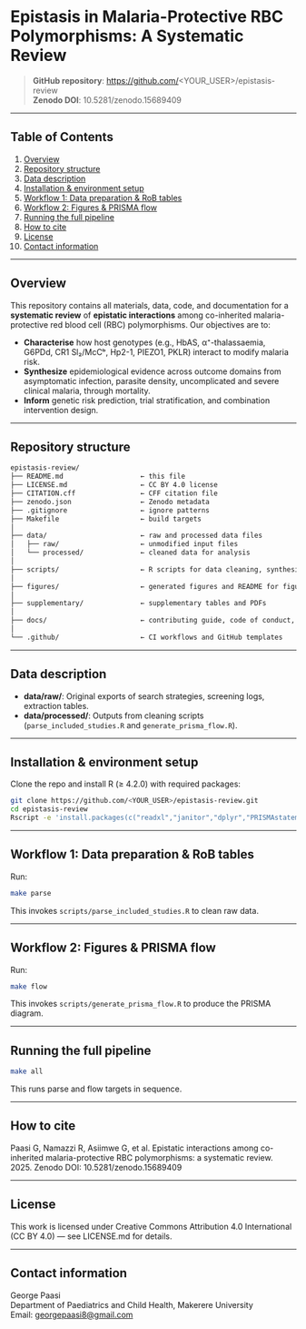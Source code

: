 # Epistasis in Malaria-Protective RBC Polymorphisms: A Systematic Review

> **GitHub repository**: https://github.com/<YOUR_USER>/epistasis-review  
> **Zenodo DOI**: 10.5281/zenodo.15689409  

---

## Table of Contents

1. [Overview](#overview)  
2. [Repository structure](#repository-structure)  
3. [Data description](#data-description)  
4. [Installation & environment setup](#installation--environment-setup)  
5. [Workflow 1: Data preparation & RoB tables](#workflow-1-data-preparation--rob-tables)  
6. [Workflow 2: Figures & PRISMA flow](#workflow-2-figures--prisma-flow)  
7. [Running the full pipeline](#running-the-full-pipeline)  
8. [How to cite](#how-to-cite)  
9. [License](#license)  
10. [Contact information](#contact-information)  

---

## Overview

This repository contains all materials, data, code, and documentation for a **systematic review** of **epistatic interactions** among co-inherited malaria-protective red blood cell (RBC) polymorphisms. Our objectives are to:

- **Characterise** how host genotypes (e.g., HbAS, α⁺-thalassaemia, G6PDd, CR1 Sl₂/McCᵇ, Hp2-1, PIEZO1, PKLR) interact to modify malaria risk.  
- **Synthesize** epidemiological evidence across outcome domains from asymptomatic infection, parasite density, uncomplicated and severe clinical malaria, through mortality.  
- **Inform** genetic risk prediction, trial stratification, and combination intervention design.  

---

## Repository structure

```txt
epistasis-review/
├── README.md                   ← this file
├── LICENSE.md                  ← CC BY 4.0 license
├── CITATION.cff                ← CFF citation file
├── zenodo.json                 ← Zenodo metadata
├── .gitignore                  ← ignore patterns
├── Makefile                    ← build targets
│
├── data/                       ← raw and processed data files
│   ├── raw/                    ← unmodified input files
│   └── processed/              ← cleaned data for analysis
│
├── scripts/                    ← R scripts for data cleaning, synthesis, and visualization
│
├── figures/                    ← generated figures and README for figures
│
├── supplementary/              ← supplementary tables and PDFs
│
├── docs/                       ← contributing guide, code of conduct, citation guide
│
└── .github/                    ← CI workflows and GitHub templates
```  

---

## Data description

- **data/raw/**: Original exports of search strategies, screening logs, extraction tables.  
- **data/processed/**: Outputs from cleaning scripts (`parse_included_studies.R` and `generate_prisma_flow.R`).  

---

## Installation & environment setup

Clone the repo and install R (≥ 4.2.0) with required packages:

```bash
git clone https://github.com/<YOUR_USER>/epistasis-review.git
cd epistasis-review
Rscript -e 'install.packages(c("readxl","janitor","dplyr","PRISMAstatement","yaml","ggplot2","readr","tidyr","robvis"), repos="https://cloud.r-project.org")'
```

---

## Workflow 1: Data preparation & RoB tables

Run:

```bash
make parse
```

This invokes `scripts/parse_included_studies.R` to clean raw data.

---

## Workflow 2: Figures & PRISMA flow

Run:

```bash
make flow
```

This invokes `scripts/generate_prisma_flow.R` to produce the PRISMA diagram.

---

## Running the full pipeline

```bash
make all
```

This runs parse and flow targets in sequence.

---

## How to cite

Paasi G, Namazzi R, Asiimwe G, et al. Epistatic interactions among co-inherited malaria-protective RBC polymorphisms: a systematic review. 2025. Zenodo DOI: 10.5281/zenodo.15689409

---

## License

This work is licensed under Creative Commons Attribution 4.0 International (CC BY 4.0) — see LICENSE.md for details.

---

## Contact information

George Paasi  
Department of Paediatrics and Child Health, Makerere University  
Email: georgepaasi8@gmail.com
